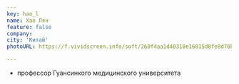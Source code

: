 ```yaml
---
key: hao_l
name: Хао Лян
feature: false
company: 
city: 'Китай'
photoURL: https://f.vividscreen.info/soft/260f4aa1d40310e16815d8fe8d76ba35/China-Flag-320x240.jpg

---
```

- профессор Гуансинкого медицинского университета